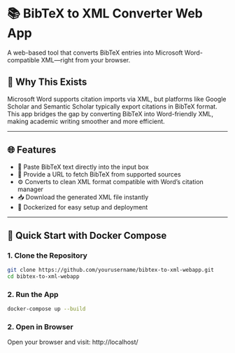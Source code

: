 # 📚 BibTeX to XML Converter Web App
A web-based tool that converts BibTeX entries into Microsoft Word-compatible XML—right from your browser.

## 🧠 Why This Exists

Microsoft Word supports citation imports via XML, but platforms like Google Scholar and Semantic Scholar typically export citations in BibTeX format. This app bridges the gap by converting BibTeX into Word-friendly XML, making academic writing smoother and more efficient.

---

## 🌐 Features

- 📝 Paste BibTeX text directly into the input box
- 🔗 Provide a URL to fetch BibTeX from supported sources
- ⚙️ Converts to clean XML format compatible with Word’s citation manager
- 📥 Download the generated XML file instantly
- 🐳 Dockerized for easy setup and deployment

---

## 🚀 Quick Start with Docker Compose

### 1. Clone the Repository
```bash
git clone https://github.com/yourusername/bibtex-to-xml-webapp.git
cd bibtex-to-xml-webapp
```
### 2. Run the App
```bash
docker-compose up --build
```
### 2. Open in Browser
Open your browser and visit: http://localhost/

